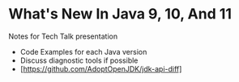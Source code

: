 # What's New In Java 9, 10, And 11

Notes for Tech Talk presentation

- Code Examples for each Java version
- Discuss diagnostic tools if possible
- [https://github.com/AdoptOpenJDK/jdk-api-diff]
